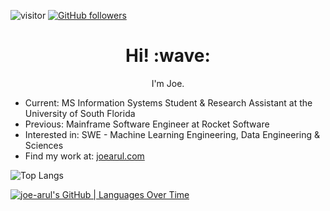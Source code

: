<img src="https://visitor-badge.laobi.icu/badge?page_id=joe-arul" alt="visitor" /> <a href="https://www.linkedin.com/in/joearul/"> [![GitHub followers](https://img.shields.io/github/followers/joe-arul.svg?style=social&label=Follow)](https://github.com/joe-arul/MyBadges)
</a>

<h1 align='center'> Hi! :wave:</h1>
<p align='center'>
I'm Joe.
</p>

- Current: MS Information Systems Student & Research Assistant at the University of South Florida
- Previous: Mainframe Software Engineer at Rocket Software
- Interested in:  SWE - Machine Learning Engineering, Data Engineering & Sciences
- Find my work at: [joearul.com](https://joearul.com/)

![Top Langs](https://github-readme-stats.vercel.app/api/top-langs/?username=joe-arul&layout=compact)

[![joe-arul's GitHub | Languages Over Time](https://stats.quine.sh/joe-arul/languages-over-time?theme=light)](https://quine.sh?utm_source=widgets&utm_campaign=joe-arul)



  
<!--
**joe-arul/joe-arul** is a ✨ _special_ ✨ repository because its `README.md` (this file) appears on your GitHub profile.

Here are some ideas to get you started:

- 🔭 I’m currently working on ...
- 🌱 I’m currently learning ...
- 👯 I’m looking to collaborate on ...
- 🤔 I’m looking for help with ...
- 💬 Ask me about ...
- 📫 How to reach me: ...
- 😄 Pronouns: ...
- ⚡ Fun fact: ...
-->
